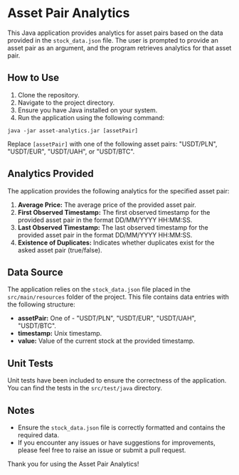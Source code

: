 # Asset Pair Analytics

This Java application provides analytics for asset pairs based on the data provided in the `stock_data.json` file. The user is prompted to provide an asset pair as an argument, and the program retrieves analytics for that asset pair.

## How to Use

1. Clone the repository.
2. Navigate to the project directory.
3. Ensure you have Java installed on your system.
4. Run the application using the following command:

```
java -jar asset-analytics.jar [assetPair]
```
Replace `[assetPair]` with one of the following asset pairs: "USDT/PLN", "USDT/EUR", "USDT/UAH", or "USDT/BTC".


## Analytics Provided

The application provides the following analytics for the specified asset pair:

1. **Average Price:** The average price of the provided asset pair.
2. **First Observed Timestamp:** The first observed timestamp for the provided asset pair in the format DD/MM/YYYY HH:MM:SS.
3. **Last Observed Timestamp:** The last observed timestamp for the provided asset pair in the format DD/MM/YYYY HH:MM:SS.
4. **Existence of Duplicates:** Indicates whether duplicates exist for the asked asset pair (true/false).

## Data Source

The application relies on the `stock_data.json` file placed in the `src/main/resources` folder of the project. This file contains data entries with the following structure:

- **assetPair:** One of - "USDT/PLN", "USDT/EUR", "USDT/UAH", "USDT/BTC".
- **timestamp:** Unix timestamp.
- **value:** Value of the current stock at the provided timestamp.

## Unit Tests

Unit tests have been included to ensure the correctness of the application. You can find the tests in the `src/test/java` directory.

## Notes

- Ensure the `stock_data.json` file is correctly formatted and contains the required data.
- If you encounter any issues or have suggestions for improvements, please feel free to raise an issue or submit a pull request.

Thank you for using the Asset Pair Analytics!
